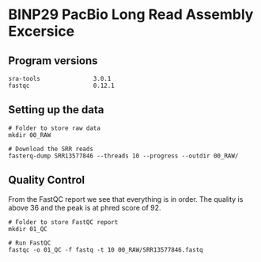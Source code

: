 # BINP29 PacBio Long Read Assembly Excersice


## Program versions

```
sra-tools               3.0.1
fastqc                  0.12.1

```


## Setting up the data

```
# Folder to store raw data
mkdir 00_RAW

# Download the SRR reads
fasterq-dump SRR13577846 --threads 10 --progress --outdir 00_RAW/
```

## Quality Control
From the FastQC report we see that everything is in order.
The quality is above 36 and the peak is at phred score of 92.
```
# Folder to store FastQC report
mkdir 01_QC

# Run FastQC
fastqc -o 01_QC -f fastq -t 10 00_RAW/SRR13577846.fastq
```


